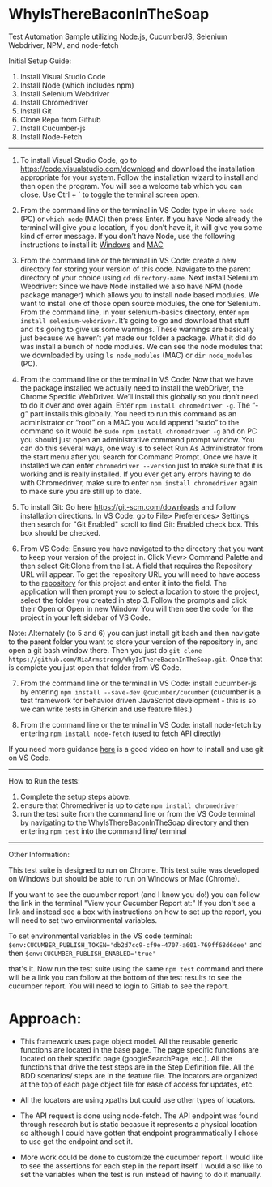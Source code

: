 # WhyIsThereBaconInTheSoap
Test Automation Sample utilizing Node.js, CucumberJS, Selenium Webdriver, NPM, and node-fetch

Initial Setup Guide:

1. Install Visual Studio Code
2. Install Node (which includes npm)
3. Install Selenium Webdriver
4. Install Chromedriver
5. Install Git
6. Clone Repo from Github 
7. Install Cucumber-js
8. Install Node-Fetch

---

1. To install Visual Studio Code, go to https://code.visualstudio.com/download and download the installation appropriate for your system. Follow the installation wizard to install and then open the program. You will see a welcome tab which you can close. Use Ctrl + ` to toggle the terminal screen open. 

2. From the command line or the terminal in VS Code: type in `where node` (PC) or `which node` (MAC) then press Enter. If you have Node already the terminal will give you a location, if you don’t have it, it will give you some kind of error message. If you don’t have Node, use the following instructions to install it: [Windows](http://treehouse.github.io/installation-guides/windows/node-windows.html) and [MAC](http://treehouse.github.io/installation-guides/mac/node-mac.html)

3. From the command line or the terminal in VS Code: create a new directory for storing your version of this code. Navigate to the parent directory of your choice using `cd directory-name`. Next install Selenium Webdriver: Since we have Node installed we also have NPM (node package manager) which allows you to install node based modules. We want to install one of those open source modules, the one for Selenium. From the command line, in your selenium-basics directory, enter `npm install selenium-webdriver`. It’s going to go and download that stuff and it’s going to give us some warnings. These warnings are basically just because we haven’t yet made our folder a package. What it did do was install a bunch of node modules. We can see the node modules that we downloaded by using `ls node_modules` (MAC) or `dir node_modules` (PC).

4. From the command line or the terminal in VS Code: Now that we have the package installed we actually need to install the webDriver, the Chrome Specific WebDriver. We’ll install this globally so you don’t need to do it over and over again. Enter `npm install chromedriver -g`. The “-g” part installs this globally.  You need to run this command as an administrator or “root” on a MAC you would append “sudo” to the command so it would be `sudo npm install chromedriver -g` and on PC you should just open an administrative command prompt window. You can do this several ways, one way is to select Run As Administrator from the start menu after you search for Command Prompt. Once we have it installed we can enter `chromedriver --version` just to make sure that it is working and is really installed. If you ever get any errors having to do with Chromedriver, make sure to enter `npm install chromedriver` again to make sure you are still up to date. 

5. To install Git: Go here https://git-scm.com/downloads and follow installation directions. In VS Code: go to File> Preferences> Settings then search for "Git Enabled" scroll to find Git: Enabled check box. This box should be checked. 

6. From VS Code: Ensure you have navigated to the directory that you want to keep your version of the project in. Click View> Command Palette and then select Git:Clone from the list. A field that requires the Repository URL will appear. To get the repository URL you will need to have access to the [repository](https://github.com/MiaArmstrong/WhyIsThereBaconInTheSoap.git) for this project and enter it into the field. The application will then prompt you to select a location to store the project, select the folder you created in step 3. Follow the prompts and click their Open or Open in new Window. You will then see the code for the project in your left sidebar of VS Code. 

Note: Alternately (to 5 and 6) you can just install git bash and then navigate to the parent folder you want to store your version of the repository in, and open a git bash window there. Then you just do `git clone https://github.com/MiaArmstrong/WhyIsThereBaconInTheSoap.git`. Once that is complete you just open that folder from VS Code. 

7. From the command line or the terminal in VS Code: install cucumber-js by entering `npm install --save-dev @cucumber/cucumber` (cucumber is a test framework for behavior driven JavaScript development - this is so we can write tests in Gherkin and use feature files.)

8. From the command line or the terminal in VS Code: install node-fetch by entering `npm install node-fetch` (used to fetch API directly)


If you need more guidance [here](https://www.youtube.com/watch?v=Fk12ELJ9Bww) is a good video on how to install and use git on VS Code.

---

How to Run the tests:

1. Complete the setup steps above.
2. ensure that Chromedriver is up to date `npm install chromedriver`
3. run the test suite from the command line or from the VS Code terminal by navigating to the WhyIsThereBaconInTheSoap directory and then entering `npm test` into the command line/ terminal

---

Other Information:

This test suite is designed to run on Chrome. This test suite was developed on Windows but should be able to run on Windows or Mac (Chrome).

If you want to see the cucumber report (and I know you do!) you can follow the link in the terminal "View your Cucumber Report at:"
If you don't see a link and instead see a box with instructions on how to set up the report, you will need to set two environmental variables. 

To set environmental variables in the VS code terminal:
`$env:CUCUMBER_PUBLISH_TOKEN='db2d7cc9-cf9e-4707-a601-769ff68d6dee'`
and then
`$env:CUCUMBER_PUBLISH_ENABLED='true'`

that's it. Now run the test suite using the same `npm test` command and there will be a link you can follow at the bottom of the test results to see the cucumber report. You will need to login to Gitlab to see the report.

# Approach:

- This framework uses page object model. All the reusable generic functions are located in the base page. The page specific functions are located on their specific page (googleSearchPage, etc.). All the functions that drive the test steps are in the Step Definition file. All the BDD scenarios/ steps are in the feature file. The locators are organized at the top of each page object file for ease of access for updates, etc. 

- All the locators are using xpaths but could use other types of locators. 

- The API request is done using node-fetch. The API endpoint was found through research but is static becasue it represents a physical location so although I could have gotten that endpoint programmatically I chose to use get the endpoint and set it. 

- More work could be done to customize the cucumber report. I would like to see the assertions for each step in the report itself. I would also like to set the variables when the test is run instead of having to do it manually. 



